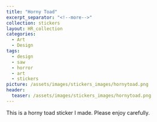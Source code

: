 ```yaml
---
title: "Horny Toad"
excerpt_separator: "<!--more-->"
collection: stickers
layout: HR_collection
categories:
  - Art
  - Design
tags:
  - design
  - saw
  - horror
  - art
  - stickers
picture: /assets/images/stickers_images/hornytoad.png
header:
  teaser: /assets/images/stickers_images/hornytoad.png
---
```

This is a horny toad sticker I made. Please enjoy carefully.  

